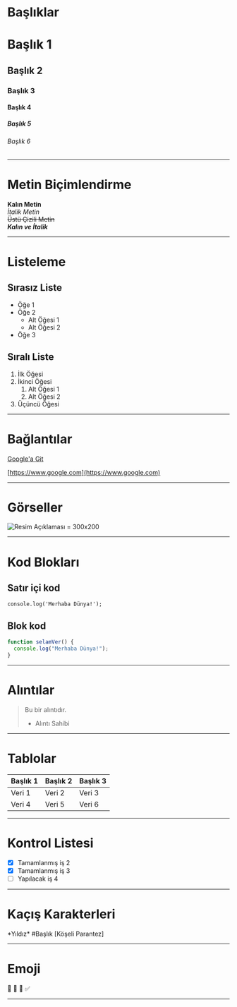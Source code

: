 # Başlıklar

# Başlık 1

## Başlık 2

### Başlık 3

#### Başlık 4

##### Başlık 5

###### Başlık 6

---

# Metin Biçimlendirme

**Kalın Metin**\
*İtalik Metin*\
~~Üstü Çizili Metin~~\
***Kalın ve İtalik***

---

# Listeleme

## Sırasız Liste

- Öğe 1
- Öğe 2
  - Alt Öğesi 1
  - Alt Öğesi 2
- Öğe 3

## Sıralı Liste

1. İlk Öğesi
2. İkinci Öğesi
   1. Alt Öğesi 1
   2. Alt Öğesi 2
3. Üçüncü Öğesi

---

# Bağlantılar

[Google'a Git](https://www.google.com)

[https://www.google.com](https://www.google.com)

---

# Görseller
![Resim Açıklaması = 300x200](https://www.osmanbeyhan.com/assets/osmanbeyhan-l81R60ZZ.jpg?width=600x&height=600)


---

# Kod Blokları

## Satır içi kod

`console.log('Merhaba Dünya!');`

## Blok kod

```javascript
function selamVer() {
  console.log("Merhaba Dünya!");
}
```

---

# Alıntılar

> Bu bir alıntıdır.
>
> - Alıntı Sahibi

---

# Tablolar

| Başlık 1 | Başlık 2 | Başlık 3 |
| -------- | -------- | -------- |
| Veri 1   | Veri 2   | Veri 3   |
| Veri 4   | Veri 5   | Veri 6   |

---

# Kontrol Listesi

- [x] Tamamlanmış iş 2
- [X] Tamamlanmış iş 3
- [ ] Yapılacak iş 4

---

# Kaçış Karakterleri

\*Yıldız\* #Başlık [Köşeli Parantez]

---

# Emoji

🚀 🌟 🎉 ✅

---

